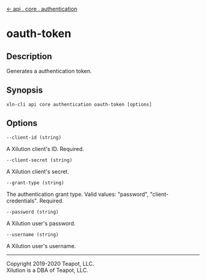 [<- api . core . authentication](index.md)

# oauth-token

## Description

Generates a authentication token.

## Synopsis

```
xln-cli api core authentication oauth-token [options]
```

## Options

`--client-id (string)`

A Xilution client's ID. Required.

`--client-secret (string)`

A Xilution client's secret.

`--grant-type (string)`

The authentication grant type. Valid values: "password", "client-credentials". Required.

`--password (string)`

A Xilution user's password.

`--username (string)`

A Xilution user's username.

---

Copyright 2019-2020 Teapot, LLC.  
Xilution is a DBA of Teapot, LLC.
